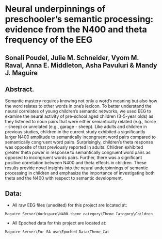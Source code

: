 # Neural underpinnings of preschooler’s semantic processing: evidence from the N400 and theta frequency of the EEG
## Sonali Poudel, Julie M. Schneider, Vyom M. Raval, Anna E. Middleton, Asha Pavuluri & Mandy J. Maguire

## Abstract. 

Semantic mastery requires knowing not only a word’s meaning but also how the word relates to other words in one’s lexicon. To better understand the neural correlates of young children’s semantic networks, we used EEG to examine the neural activity of pre-school aged children (3-5-year olds) as they listened to noun pairs that were either semantically related (e.g., horse - sheep) or unrelated (e.g., garage - sheep). Like adults and children in previous studies, children in the current study exhibited a significantly larger N400 amplitude to semantically incongruent word pairs compared to semantically congruent word pairs. Surprisingly, children’s theta response was opposite of that previously reported in adults. Children exhibited greater theta power in response to semantically congruent word pairs as opposed to incongruent words pairs. Further, there was a significant positive correlation between N400 and theta effects in children. These results provide novel insights into the neural underpinnings of semantic processing in children and emphasize the importance of investigating both theta and the N400 with respect to semantic development. 

## Data:

- All raw EEG files (unedited) for this project are located at:
```
Maguire Server\Workspace\N400-theme category\Theme Category\Children
```

- All Epoched data for this project are located at:
```
Maguire Server\For RA use\Epoched Data\Theme_Cat
```
